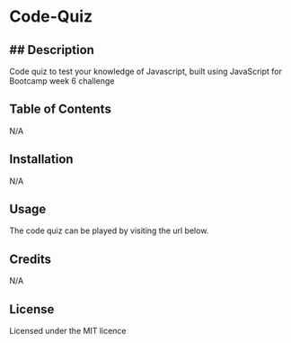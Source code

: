 # Code-Quiz

## ## Description

Code quiz to test your knowledge of Javascript, built using JavaScript for Bootcamp week 6 challenge

## Table of Contents

N/A

## Installation

N/A

## Usage
The code quiz can be played by visiting the url below.


## Credits

N/A

## License

Licensed under the MIT licence